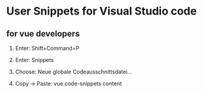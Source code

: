 # User Snippets for Visual Studio code

## for vue developers

1. Enter: Shift+Command+P

2. Enter: Snippets

3. Choose: Neue globale Codeausschnittsdatei...

4. Copy -> Paste: vue.code-snippets content
